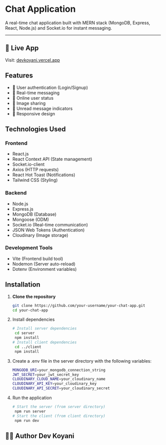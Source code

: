 # Chat Application

A real-time chat application built with MERN stack (MongoDB, Express, React, Node.js) and Socket.io for instant messaging.

--- 

## 🔗 Live App
Visit: [devkoyani.vercel.app](https://chatappdev.vercel.app)

## Features

- 🔐 User authentication (Login/Signup)
- 💬 Real-time messaging
- 👥 Online user status
- 📸 Image sharing
- 🔔 Unread message indicators
- 📱 Responsive design

## Technologies Used

### Frontend
- React.js
- React Context API (State management)
- Socket.io-client
- Axios (HTTP requests)
- React Hot Toast (Notifications)
- Tailwind CSS (Styling)

### Backend
- Node.js
- Express.js
- MongoDB (Database)
- Mongoose (ODM)
- Socket.io (Real-time communication)
- JSON Web Tokens (Authentication)
- Cloudinary (Image storage)

### Development Tools
- Vite (Frontend build tool)
- Nodemon (Server auto-reload)
- Dotenv (Environment variables)

## Installation

1. **Clone the repository**
   ```bash
   git clone https://github.com/your-username/your-chat-app.git
   cd your-chat-app
   ```
2. Install dependencies
   ```bash
   # Install server dependencies
    cd server
    npm install
   # Install client dependencies
    cd ../client
    npm install
   ```
3. Create a .env file in the server directory with the following variables:
   ```bash
   MONGODB_URI=your_mongodb_connection_string
   JWT_SECRET=your_jwt_secret_key
   CLOUDINARY_CLOUD_NAME=your_cloudinary_name
   CLOUDINARY_API_KEY=your_cloudinary_key
   CLOUDINARY_API_SECRET=your_cloudinary_secret
   ```
4. Run the application
   ```bash
   # Start the server (from server directory)
    npm run server
   # Start the client (from client directory)
    npm run dev
   ```
## 🧑‍💻 Author Dev Koyani
